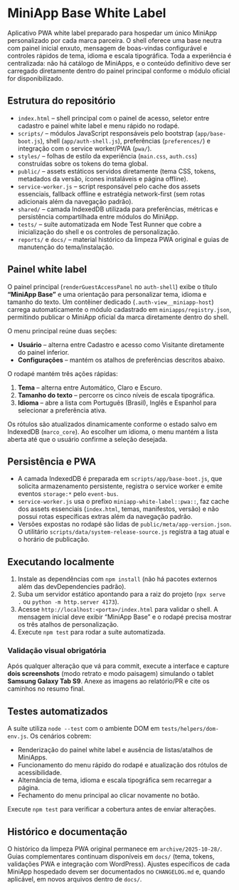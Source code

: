 # MiniApp Base White Label

Aplicativo PWA white label preparado para hospedar um único MiniApp personalizado por cada marca parceira. O shell oferece uma base neutra com painel inicial enxuto, mensagem de boas-vindas configurável e controles rápidos de tema, idioma e escala tipográfica. Toda a experiência é centralizada: não há catálogo de MiniApps, e o conteúdo definitivo deve ser carregado diretamente dentro do painel principal conforme o módulo oficial for disponibilizado.

## Estrutura do repositório

- `index.html` – shell principal com o painel de acesso, seletor entre cadastro e painel white label e menu rápido no rodapé.
- `scripts/` – módulos JavaScript responsáveis pelo bootstrap (`app/base-boot.js`), shell (`app/auth-shell.js`), preferências (`preferences/`) e integração com o service worker/PWA (`pwa/`).
- `styles/` – folhas de estilo da experiência (`main.css`, `auth.css`) construídas sobre os tokens do tema global.
- `public/` – assets estáticos servidos diretamente (tema CSS, tokens, metadados da versão, ícones instaláveis e página offline).
- `service-worker.js` – script responsável pelo cache dos assets essenciais, fallback offline e estratégia network-first (sem rotas adicionais além da navegação padrão).
- `shared/` – camada IndexedDB utilizada para preferências, métricas e persistência compartilhada entre módulos do MiniApp.
- `tests/` – suíte automatizada em Node Test Runner que cobre a inicialização do shell e os controles de personalização.
- `reports/` e `docs/` – material histórico da limpeza PWA original e guias de manutenção do tema/instalação.

## Painel white label

O painel principal (`renderGuestAccessPanel` no `auth-shell`) exibe o título **“MiniApp Base”** e uma orientação para personalizar tema, idioma e tamanho do texto. Um contêiner dedicado (`.auth-view__miniapp-host`) carrega automaticamente o módulo cadastrado em `miniapps/registry.json`, permitindo publicar o MiniApp oficial da marca diretamente dentro do shell.

O menu principal reúne duas seções:

- **Usuário** – alterna entre Cadastro e acesso como Visitante diretamente do painel inferior.
- **Configurações** – mantém os atalhos de preferências descritos abaixo.

O rodapé mantém três ações rápidas:

1. **Tema** – alterna entre Automático, Claro e Escuro.
2. **Tamanho do texto** – percorre os cinco níveis de escala tipográfica.
3. **Idioma** – abre a lista com Português (Brasil), Inglês e Espanhol para selecionar a preferência ativa.

Os rótulos são atualizados dinamicamente conforme o estado salvo em IndexedDB (`marco_core`). Ao escolher um idioma, o menu mantém a lista aberta até que o usuário confirme a seleção desejada.

## Persistência e PWA

- A camada IndexedDB é preparada em `scripts/app/base-boot.js`, que solicita armazenamento persistente, registra o service worker e emite eventos `storage:*` pelo `event-bus`.
- `service-worker.js` usa o prefixo `miniapp-white-label::pwa::`, faz cache dos assets essenciais (`index.html`, temas, manifestos, versão) e não possui rotas específicas extras além da navegação padrão.
- Versões expostas no rodapé são lidas de `public/meta/app-version.json`. O utilitário `scripts/data/system-release-source.js` registra a tag atual e o horário de publicação.

## Executando localmente

1. Instale as dependências com `npm install` (não há pacotes externos além das devDependencies padrão).
2. Suba um servidor estático apontando para a raiz do projeto (`npx serve .` ou `python -m http.server 4173`).
3. Acesse `http://localhost:<porta>/index.html` para validar o shell. A mensagem inicial deve exibir “MiniApp Base” e o rodapé precisa mostrar os três atalhos de personalização.
4. Execute `npm test` para rodar a suíte automatizada.

### Validação visual obrigatória

Após qualquer alteração que vá para commit, execute a interface e capture **dois screenshots** (modo retrato e modo paisagem) simulando o tablet **Samsung Galaxy Tab S9**. Anexe as imagens ao relatório/PR e cite os caminhos no resumo final.

## Testes automatizados

A suíte utiliza `node --test` com o ambiente DOM em `tests/helpers/dom-env.js`. Os cenários cobrem:

- Renderização do painel white label e ausência de listas/atalhos de MiniApps.
- Funcionamento do menu rápido do rodapé e atualização dos rótulos de acessibilidade.
- Alternância de tema, idioma e escala tipográfica sem recarregar a página.
- Fechamento do menu principal ao clicar novamente no botão.

Execute `npm test` para verificar a cobertura antes de enviar alterações.

## Histórico e documentação

O histórico da limpeza PWA original permanece em `archive/2025-10-28/`. Guias complementares continuam disponíveis em `docs/` (tema, tokens, validações PWA e integração com WordPress). Ajustes específicos de cada MiniApp hospedado devem ser documentados no `CHANGELOG.md` e, quando aplicável, em novos arquivos dentro de `docs/`.
